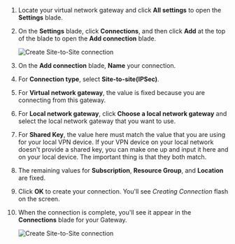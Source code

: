 1. Locate your virtual network gateway and click **All settings** to open the **Settings** blade.
2. On the **Settings** blade, click **Connections**, and then click **Add** at the top of the blade to open the **Add connection** blade.
   
    ![Create Site-to-Site connection](./media/vpn-gateway-add-site-to-site-connection-rm-portal-include/addconnection250.png)
3. On the **Add connection** blade, **Name** your connection. 
4. For **Connection type**, select **Site-to-site(IPSec)**.
5. For **Virtual network gateway**, the value is fixed because you are connecting from this gateway.
6. For **Local network gateway**, click **Choose a local network gateway** and select the local network gateway that you want to use. 
7. For **Shared Key**, the value here must match the value that you are using for your local VPN device. If your VPN device on your local network doesn't provide a shared key, you can make one up and input it here and on your local device. The important thing is that they both match.
8. The remaining values for **Subscription**, **Resource Group**, and **Location** are fixed.
9. Click **OK** to create your connection. You'll see *Creating Connection* flash on the screen.
10. When the connection is complete, you'll see it appear in the **Connections** blade for your Gateway.
    
    ![Create Site-to-Site connection](./media/vpn-gateway-add-site-to-site-connection-rm-portal-include/connectionstatus450.png)

